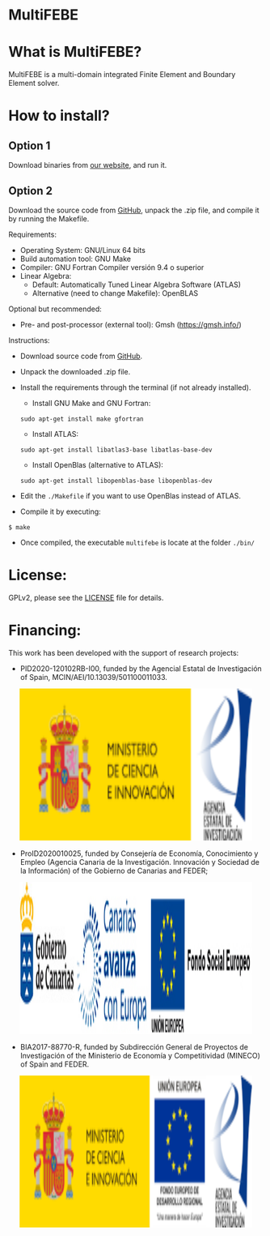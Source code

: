 # MultiFEBE

What is MultiFEBE?
==================

MultiFEBE is a multi-domain integrated Finite Element and Boundary Element solver.

How to install?
===============

## Option 1
Download binaries from [our website](http://www.mmc.siani.es), and run it.

## Option 2
Download the source code from [GitHub](https://github.com/mmc-siani-es/MultiFEBE), unpack the .zip file, and compile it by running the Makefile. 

Requirements:

  * Operating System: GNU/Linux 64 bits
  * Build automation tool: GNU Make
  * Compiler: GNU Fortran Compiler versión 9.4 o superior
  * Linear Algebra:
    * Default: Automatically Tuned Linear Algebra Software (ATLAS)
    * Alternative (need to change Makefile): OpenBLAS 

Optional but recommended:
  * Pre- and post-processor (external tool): Gmsh (https://gmsh.info/)

Instructions:

  * Download source code from [GitHub](https://github.com/mmc-siani-es/MultiFEBE).
  * Unpack the downloaded .zip file.
  * Install the requirements through the terminal (if not already installed).
    * Install GNU Make and GNU Fortran:
    
    ```
    sudo apt-get install make gfortran
    ``` 
    
    * Install ATLAS:
    
    ```
    sudo apt-get install libatlas3-base libatlas-base-dev
    ```
    
    * Install OpenBlas (alternative to ATLAS):
    
    ```
    sudo apt-get install libopenblas-base libopenblas-dev
    ```
    
  * Edit the `./Makefile` if you want to use OpenBlas instead of ATLAS.
  * Compile it by executing:
  
  ```
  $ make   
  ```    
  
  * Once compiled, the executable `multifebe` is locate at the folder `./bin/` 
    
License:
========

GPLv2, please see the [LICENSE](https://github.com/mmc-siani-es/MultiFEBE/blob/main/LICENSE) file for details.

Financing:
========

This work has been developed with the support of research projects:

  * PID2020-120102RB-I00, funded by the Agencial Estatal de Investigación of Spain, MCIN/AEI/10.13039/501100011033.

  <p align="center">
    <img width="460" height="300" src="docs/img/miciinn-aei.png">
  </p>  

  * ProID2020010025, funded by Consejerı́a de Economı́a, Conocimiento y Empleo (Agencia Canaria de la Investigación. Innovación y Sociedad de la Información) of the Gobierno de Canarias and FEDER;

  <p align="center">
    <img width="460" height="300" src="docs/img/gobcan-fse.png">
  </p>

  * BIA2017-88770-R, funded by Subdirección General de Proyectos de Investigación of the Ministerio de Economı́a y Competitividad (MINECO) of Spain and FEDER.
  
  <p align="center">
    <img width="460" height="300" src="docs/img/miciinn-feder-aei.png">
  </p>   

